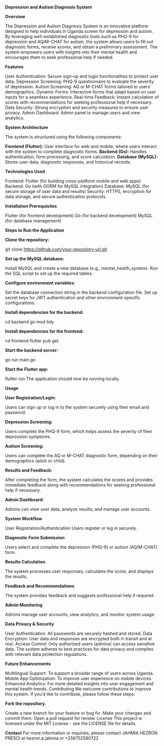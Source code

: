 ****Depression and Autism Diagnosis System****



**Overview**

The Depression and Autism Diagnosis System is an innovative platform designed to help individuals in Uganda screen for depression and autism. By leveraging well-established diagnostic tools such as PHQ-9 for depression and AQ/M-CHAT for autism, the system allows users to fill out diagnostic forms, receive scores, and obtain a preliminary assessment. The system empowers users with insights into their mental health and encourages them to seek professional help if needed.


**Features**

User Authentication: Secure sign-up and login functionalities to protect user data.
Depression Screening: PHQ-9 questionnaire to evaluate the severity of depression.
Autism Screening: AQ or M-CHAT forms tailored to users' demographics.
Dynamic Forms: Interactive forms that adapt based on user inputs for a seamless experience.
Real-time Feedback: Instant calculation of scores with recommendations for seeking professional help if necessary.
Data Security: Strong encryption and security measures to ensure user privacy.
Admin Dashboard: Admin panel to manage users and view analytics.



**System Architecture**

The system is structured using the following components:

**Frontend (Flutter):** User interface for web and mobile, where users interact with the system to complete diagnostic forms.
**Backend (Go):** Handles authentication, form processing, and score calculation.
**Database (MySQL):** Stores user data, diagnostic responses, and historical records.


**Technologies Used**

Frontend: Flutter (for building cross-platform mobile and web apps)
Backend: Go (with GORM for MySQL integration)
Database: MySQL (for secure storage of user data and results)
Security: HTTPS, encryption for data storage, and secure authentication protocols.


**Installation Prerequisites**

Flutter (for frontend development)
Go (for backend development)
MySQL (for database management)


**Steps to Run the Application**

**Clone the repository:**

git clone https://github.com/your-repository-url.git


**Set up the MySQL database:**

Install MySQL and create a new database (e.g., mental_health_system).
Run the SQL script to set up the required tables.


**Configure environment variables:**

Set the database connection string in the backend configuration file.
Set up secret keys for JWT authentication and other environment-specific configurations.


**Install dependencies for the backend:**

cd backend
go mod tidy


**Install dependencies for the frontend:**

cd frontend
flutter pub get


**Start the backend server:**

go run main.go


**Start the Flutter app:**

flutter run
The application should now be running locally.


**Usage**

**User Registration/Login:**

Users can sign up or log in to the system securely using their email and password.


**Depression Screening:**

Users complete the PHQ-9 form, which helps assess the severity of their depression symptoms.


**Autism Screening:**

Users can complete the AQ or M-CHAT diagnostic form, depending on their demographics (adult or child).


**Results and Feedback:**

After completing the form, the system calculates the scores and provides immediate feedback along with recommendations for seeking professional help if necessary.


**Admin Dashboard:**

Admins can view user data, analyze results, and manage user accounts.


**System Workflow**

User Registration/Authentication
Users register or log in securely.


**Diagnostic Form Submission**

Users select and complete the depression (PHQ-9) or autism (AQ/M-CHAT) form.


**Results Calculation**

The system processes user responses, calculates the score, and displays the results.


**Feedback and Recommendations**

The system provides feedback and suggests professional help if required.


**Admin Monitoring**

Admins manage user accounts, view analytics, and monitor system usage.


**Data Privacy & Security**

User Authentication: All passwords are securely hashed and stored.
Data Encryption: User data and responses are encrypted both in transit and at rest.
Access Control: Only authorized users (admins) can access sensitive data.
The system adheres to best practices for data privacy and complies with relevant data protection regulations.


**Future Enhancements**

Multilingual Support: To support a broader range of users across Uganda.
Mobile App Optimization: To improve user experience on mobile devices.
Enhanced Analytics: For more detailed insights into user engagement and mental health trends.
Contributing
We welcome contributions to improve this system. If you’d like to contribute, please follow these steps:


**Fork the repository.**

Create a new branch for your feature or bug fix.
Make your changes and commit them.
Open a pull request for review.
License
This project is licensed under the MIT License - see the LICENSE file for details.

**Contact**
For more information or inquiries, please contact JAHMIA HEZRON PRESCI at hezron.p.jahmia or +256752580722
